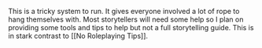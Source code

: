 This is a tricky system to run. It gives everyone involved a lot of rope to hang themselves with. Most storytellers will need some help so I plan on providing some tools and tips to help but not a full storytelling guide. This is in stark contrast to [[No Roleplaying Tips]].